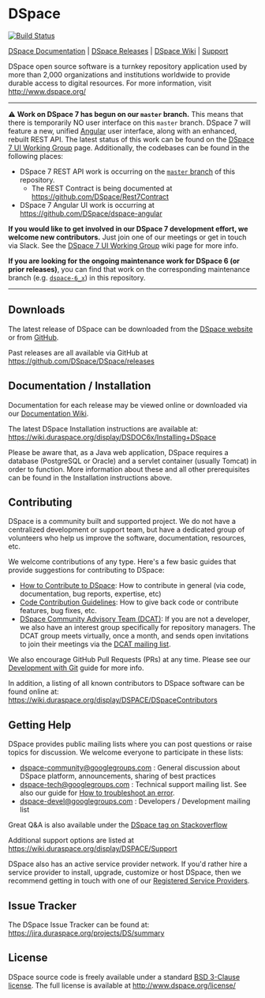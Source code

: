 
# DSpace

[![Build Status](https://travis-ci.org/DSpace/DSpace.png?branch=master)](https://travis-ci.org/DSpace/DSpace)

[DSpace Documentation](https://wiki.duraspace.org/display/DSDOC/) | 
[DSpace Releases](https://github.com/DSpace/DSpace/releases) |
[DSpace Wiki](https://wiki.duraspace.org/display/DSPACE/Home) | 
[Support](https://wiki.duraspace.org/display/DSPACE/Support)

DSpace open source software is a turnkey repository application used by more than 
2,000 organizations and institutions worldwide to provide durable access to digital resources.
For more information, visit http://www.dspace.org/

***
:warning: **Work on DSpace 7 has begun on our `master` branch.** This means that there is temporarily NO user interface on this `master` branch. DSpace 7 will feature a new, unified [Angular](https://angular.io/) user interface, along with an enhanced, rebuilt REST API. The latest status of this work can be found on the [DSpace 7 UI Working Group](https://wiki.duraspace.org/display/DSPACE/DSpace+7+UI+Working+Group) page.  Additionally, the codebases can be found in the following places:
  * DSpace 7 REST API work is occurring on the [`master` branch](https://github.com/DSpace/DSpace/tree/master/dspace-spring-rest) of this repository.
     * The REST Contract is being documented at https://github.com/DSpace/Rest7Contract
  * DSpace 7 Angular UI work is occurring at https://github.com/DSpace/dspace-angular
  
**If you would like to get involved in our DSpace 7 development effort, we welcome new contributors.** Just join one of our meetings or get in touch via Slack. See the [DSpace 7 UI Working Group](https://wiki.duraspace.org/display/DSPACE/DSpace+7+UI+Working+Group) wiki page for more info.

**If you are looking for the ongoing maintenance work for DSpace 6 (or prior releases)**, you can find that work on the corresponding maintenance branch (e.g. [`dspace-6_x`](https://github.com/DSpace/DSpace/tree/dspace-6_x)) in this repository.
***

## Downloads

The latest release of DSpace can be downloaded from the [DSpace website](http://www.dspace.org/latest-release/) or from [GitHub](https://github.com/DSpace/DSpace/releases).

Past releases are all available via GitHub at https://github.com/DSpace/DSpace/releases

## Documentation / Installation

Documentation for each release may be viewed online or downloaded via our [Documentation Wiki](https://wiki.duraspace.org/display/DSDOC/). 

The latest DSpace Installation instructions are available at:
https://wiki.duraspace.org/display/DSDOC6x/Installing+DSpace

Please be aware that, as a Java web application, DSpace requires a database (PostgreSQL or Oracle) 
and a servlet container (usually Tomcat) in order to function.
More information about these and all other prerequisites can be found in the Installation instructions above.

## Contributing

DSpace is a community built and supported project. We do not have a centralized development or support team, 
but have a dedicated group of volunteers who help us improve the software, documentation, resources, etc.

We welcome contributions of any type. Here's a few basic guides that provide suggestions for contributing to DSpace:
* [How to Contribute to DSpace](https://wiki.duraspace.org/display/DSPACE/How+to+Contribute+to+DSpace): How to contribute in general (via code, documentation, bug reports, expertise, etc)
* [Code Contribution Guidelines](https://wiki.duraspace.org/display/DSPACE/Code+Contribution+Guidelines): How to give back code or contribute features, bug fixes, etc.
* [DSpace Community Advisory Team (DCAT)](https://wiki.duraspace.org/display/cmtygp/DSpace+Community+Advisory+Team): If you are not a developer, we also have an interest group specifically for repository managers. The DCAT group meets virtually, once a month, and sends open invitations to join their meetings via the [DCAT mailing list](https://groups.google.com/d/forum/DSpaceCommunityAdvisoryTeam).

We also encourage GitHub Pull Requests (PRs) at any time. Please see our [Development with Git](https://wiki.duraspace.org/display/DSPACE/Development+with+Git) guide for more info.

In addition, a listing of all known contributors to DSpace software can be
found online at: https://wiki.duraspace.org/display/DSPACE/DSpaceContributors

## Getting Help

DSpace provides public mailing lists where you can post questions or raise topics for discussion.
We welcome everyone to participate in these lists:

* [dspace-community@googlegroups.com](https://groups.google.com/d/forum/dspace-community) : General discussion about DSpace platform, announcements, sharing of best practices
* [dspace-tech@googlegroups.com](https://groups.google.com/d/forum/dspace-tech) : Technical support mailing list. See also our guide for [How to troubleshoot an error](https://wiki.duraspace.org/display/DSPACE/Troubleshoot+an+error).
* [dspace-devel@googlegroups.com](https://groups.google.com/d/forum/dspace-devel) : Developers / Development mailing list

Great Q&A is also available under the [DSpace tag on Stackoverflow](http://stackoverflow.com/questions/tagged/dspace)

Additional support options are listed at https://wiki.duraspace.org/display/DSPACE/Support

DSpace also has an active service provider network. If you'd rather hire a service provider to 
install, upgrade, customize or host DSpace, then we recommend getting in touch with one of our 
[Registered Service Providers](http://www.dspace.org/service-providers).

## Issue Tracker

The DSpace Issue Tracker can be found at: https://jira.duraspace.org/projects/DS/summary

## License

DSpace source code is freely available under a standard [BSD 3-Clause license](https://opensource.org/licenses/BSD-3-Clause).
The full license is available at http://www.dspace.org/license/
